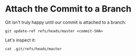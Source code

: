 # Attach the Commit to a Branch

Git isn't truly happy until our commit is attached to a branch:

```
git update-ref refs/heads/master <commit-SHA>
```

Let's inspect it:

```
cat .git/refs/heads/master
```
